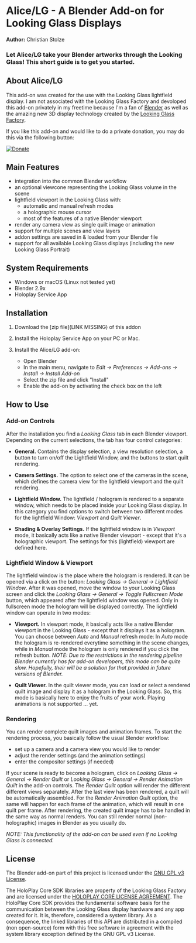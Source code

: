 # Alice/LG - A Blender Add-on for Looking Glass Displays

**Author:** Christian Stolze

### Let Alice/LG take your Blender artworks through the Looking Glass! This short guide is to get you started.

## About Alice/LG
This add-on was created for the use with the Looking Glass lightfield display. I am not associated with the Looking Glass Factory and devoloped this add-on privately in my freetime because I'm a fan of [Blender](https://www.blender.org/) as well as the amazing new 3D display technology created by the [Looking Glass Factory](https://lookingglassfactory.com/). 

If you like this add-on and would like to do a private donation, you may do this via the following button:

[![Donate](https://www.paypalobjects.com/en_US/DK/i/btn/btn_donateCC_LG.gif)](https://www.paypal.com/cgi-bin/webscr?cmd=_s-xclick&hosted_button_id=N2TKY97VJJL96)

## Main Features
- integration into the common Blender workflow
- an optional viewcone representing the Looking Glass volume in the scene
- lightfield viewport in the Looking Glass with:
   - automatic and manual refresh modes
   - a holographic mouse cursor
   - most of the features of a native Blender viewport
- render any camera view as single quilt image or animation
- support for multiple scenes and view layers
- addon settings are saved in & loaded from your Blender file
- support for all available Looking Glass displays (including the new Looking Glass Portrait)

## System Requirements
- Windows or macOS (Linux not tested yet)
- Blender 2.9x
- Holoplay Service App

## Installation

1. Download the [zip file](LINK MISSING) of this addon

2. Install the Holoplay Service App on your PC or Mac.

3. Install the Alice/LG add-on:
   - Open Blender
   - In the main menu, navigate to _Edit → Preferences → Add-ons → Install → Install Add-on_
   - Select the zip file and click "Install"
   - Enable the add-on by activating the check box on the left

## How to Use

### Add-on Controls

After the installation you find a _Looking Glass_ tab in each Blender viewport. Depending on the current selections, the tab has four control categories:

- **General.** Contains the display selection, a view resolution selection, a button to turn on/off the Lightfield Window, and the buttons to start quilt rendering.

- **Camera Settings.** The option to select one of the cameras in the scene, which defines the camera view for the lightfield viewport and the quilt rendering.

- **Lightfield Window.** The lightfield / hologram is rendered to a separate window, which needs to be placed inside your Looking Glass display. In this category you find options to switch between two different modes for the lightfield Window: _Viewport_ and _Quilt Viewer_.

- **Shading & Overlay Settings.** If the lightfield window is in _Viewport_ mode, it basically acts like a native Blender viewport - except that it's a holographic viewport. The settings for this (lightfield) viewport are defined here.

### Lightfield Window & Viewport

The lightfield window is the place where the hologram is rendered. It can be opened via a click on the button: _Looking Glass → General → Lightfield Window_. After it was opened, move the window to your Looking Glass screen and click the _Looking Glass → General → Toggle Fullscreen Mode_ button, which appeared after the lightfield window was opened. Only in fullscreen mode the hologram will be displayed correctly. The lightfield window can operate in two modes:

- **Viewport.** In viewport mode, it basically acts like a native Blender viewport in the Looking Glass - except that it displays it as a hologram. You can choose between _Auto_ and _Manual_ refresh mode: In _Auto_ mode the hologram is re-rendered everytime something in the scene changes, while in _Manual_ mode the hologram is only rendered if you click the refresh button. _NOTE: Due to the restrictions in the rendering pipeline Blender currently has for add-on developers, this mode can be quite slow. Hopefully, their will be a solution for that provided in future versions of Blender._

- **Quilt Viewer.** In the quilt viewer mode, you can load or select a rendered quilt image and display it as a hologram in the Looking Glass. So, this mode is basically here to enjoy the fruits of your work. Playing animations is not supported ... yet.

### Rendering

You can render complete quilt images and animation frames. To start the rendering process, you basically follow the usual Blender workflow:

- set up a camera and a camera view you would like to render
- adjust the render settings (and the animation settings)
- enter the compositor settings (if needed)

If your scene is ready to become a hologram, click on _Looking Glass → General → Render Quilt_ or _Looking Glass → General → Render Animation Quilt_ in the add-on controls. The _Render Quilt_ option will render the different different views separately. After the last view has been rendered, a quilt will be automatically assembled. For the _Render Animation Quilt_ option, the same will happen for each frame of the animation, which will result in one quilt per frame. After rendering, the created quilt image has to be handled in the same way as normal renders. You can still render normal (non-holographic) images in Blender as you usually do. 

_NOTE: This functionality of the add-on can be used even if no Looking Glass is connected._

## License

The Blender add-on part of this project is licensed under the [GNU GPL v3 License](LICENSE).

The HoloPlay Core SDK libraries are property of the Looking Glass Factory and are licensed under the [HOLOPLAY CORE LICENSE AGREEMENT](lib/LICENSE). The HoloPlay Core SDK provides the fundamental software basis for the communication between the Looking Glass display hardware and any app created for it. It is, therefore, considered a system library. As a consequence, the linked libraries of this API are distributed in a compiled (non open-source) form with this free software in agreement with the system library exception defined by the GNU GPL v3 License.
